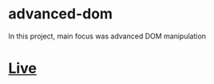 # advanced-dom

In this project, main focus was advanced DOM manipulation

# [Live](https://advanced-dom.vercel.app/)

